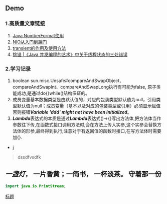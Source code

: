 ## Demo

### 1.高质量文章链接

1. [Java NumberFormat使用](https://geek-docs.com/java/java-tutorial/numberformat.html )
2. [NIO从入门到踹门](https://mp.weixin.qq.com/s/GfV9w2B0mbT7PmeBS45xLw?spm=a2c6h.12873639.0.0.53064a610IXTcN)
3. [transient的作用及使用方法](https://www.cnblogs.com/lanxuezaipiao/p/3369962.html)
4. [挑错 |《Java 并发编程的艺术》中关于线程状态的三处错误](https://mp.weixin.qq.com/s/UOrXql_LhOD8dhTq_EPI0w)

### 2.学习记录

1. boolean sun.misc.Unsafe#compareAndSwapObject、compareAndSwapInt、compareAndSwapLong执行有可能为false,
   原子类能成功,是通过do{}while()结构保证的。
2. 成员变量基本数据类型是由默认值的，对应的包装类型默认值为null，引用类型默认值为null；成员变量（基本以及对应的包装类型或引用）必须显示赋值否则报错***Variable 'ddd' might not have been initialized***。
3. ***Lambda***表达式的本质是通过***Lambda***表达式()->{}写出方法体,把方法体当作参数往下传,在函数式接口调用方法时,会在方法上传入实参,这个实参会替换方法体的形参,最终得到执行,注意对于有返回值的函数时接口,在写方法体时需要加{}.

- j

> dssdfvsdfk

*一盏灯*， 一片昏黄；**一简书**， 一杯淡茶。 守着那一份
-------------------------------------------------------

```java
import java.io.PrintStream;
```

[标题](www.baidu.com)
